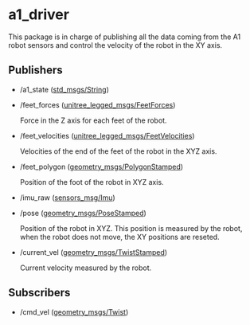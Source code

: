 # a1_driver

This package is in charge of publishing all the data coming from the A1 robot sensors and control the velocity of the robot in the XY axis.

## Publishers

- /a1_state ([std_msgs/String](http://docs.ros.org/en/noetic/api/std_msgs/html/msg/String.html))

- /feet_forces ([unitree_legged_msgs/FeetForces](https://github.com/CardiffUniversityComputationalRobotics/unitree_ros_to_real/blob/main/unitree_legged_msgs/msg/FeetForces.msg))

  Force in the Z axis for each feet of the robot.

- /feet_velocities ([unitree_legged_msgs/FeetVelocities](https://github.com/CardiffUniversityComputationalRobotics/unitree_ros_to_real/blob/main/unitree_legged_msgs/msg/FeetVelocities.msg))

  Velocities of the end of the feet of the robot in the XYZ axis.

- /feet_polygon ([geometry_msgs/PolygonStamped](http://docs.ros.org/en/noetic/api/geometry_msgs/html/msg/PolygonStamped.html))

  Position of the foot of the robot in XYZ axis.

- /imu_raw ([sensors_msg/Imu](http://docs.ros.org/en/melodic/api/sensor_msgs/html/msg/Imu.html))

- /pose ([geometry_msgs/PoseStamped](http://docs.ros.org/en/noetic/api/geometry_msgs/html/msg/PoseStamped.html))

  Position of the robot in XYZ. This position is measured by the robot, when the robot does not move, the XY positions are reseted.

- /current_vel ([geometry_msgs/TwistStamped](http://docs.ros.org/en/melodic/api/geometry_msgs/html/msg/TwistStamped.html))

  Current velocity measured by the robot.

## Subscribers

- /cmd_vel ([geometry_msgs/Twist](http://docs.ros.org/en/melodic/api/geometry_msgs/html/msg/Twist.html))
